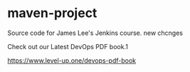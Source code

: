 # maven-project
Source code for James Lee's Jenkins course.
new chcnges

Check out our Latest DevOps PDF book.1

https://www.level-up.one/devops-pdf-book
